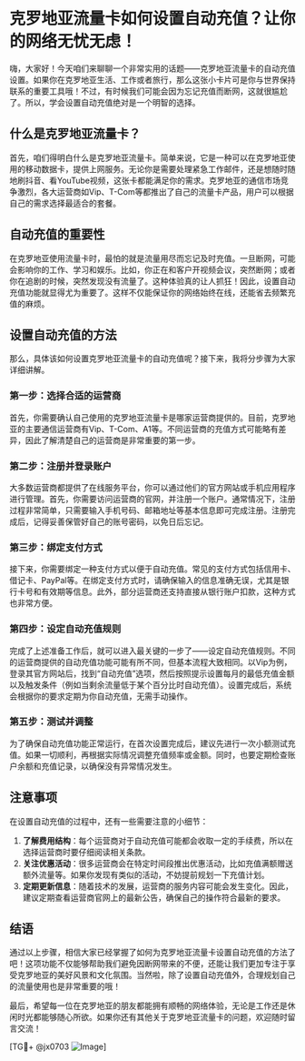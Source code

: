# 克罗地亚流量卡如何设置自动充值？让你的网络无忧无虑！

嗨，大家好！今天咱们来聊聊一个非常实用的话题——克罗地亚流量卡的自动充值设置。如果你在克罗地亚生活、工作或者旅行，那么这张小卡片可是你与世界保持联系的重要工具哦！不过，有时候我们可能会因为忘记充值而断网，这就很尴尬了。所以，学会设置自动充值绝对是一个明智的选择。

## 什么是克罗地亚流量卡？

首先，咱们得明白什么是克罗地亚流量卡。简单来说，它是一种可以在克罗地亚使用的移动数据卡，提供上网服务。无论你是需要处理紧急工作邮件，还是想随时随地刷抖音、看YouTube视频，这张卡都能满足你的需求。克罗地亚的通信市场竞争激烈，各大运营商如Vip、T-Com等都推出了自己的流量卡产品，用户可以根据自己的需求选择最适合的套餐。

## 自动充值的重要性

在克罗地亚使用流量卡时，最怕的就是流量用尽而忘记及时充值。一旦断网，可能会影响你的工作、学习和娱乐。比如，你正在和客户开视频会议，突然断网；或者你在追剧的时候，突然发现没有流量了。这种体验真的让人抓狂！因此，设置自动充值功能就显得尤为重要了。这样不仅能保证你的网络始终在线，还能省去频繁充值的麻烦。

## 设置自动充值的方法

那么，具体该如何设置克罗地亚流量卡的自动充值呢？接下来，我将分步骤为大家详细讲解。

### 第一步：选择合适的运营商

首先，你需要确认自己使用的克罗地亚流量卡是哪家运营商提供的。目前，克罗地亚的主要通信运营商有Vip、T-Com、A1等。不同运营商的充值方式可能略有差异，因此了解清楚自己的运营商是非常重要的第一步。

### 第二步：注册并登录账户

大多数运营商都提供了在线服务平台，你可以通过他们的官方网站或手机应用程序进行管理。首先，你需要访问运营商的官网，并注册一个账户。通常情况下，注册过程非常简单，只需要输入手机号码、邮箱地址等基本信息即可完成注册。注册完成后，记得妥善保管好自己的账号密码，以免日后忘记。

### 第三步：绑定支付方式

接下来，你需要绑定一种支付方式以便于自动充值。常见的支付方式包括信用卡、借记卡、PayPal等。在绑定支付方式时，请确保输入的信息准确无误，尤其是银行卡号和有效期等信息。此外，部分运营商还支持直接从银行账户扣款，这种方式也非常方便。

### 第四步：设定自动充值规则

完成了上述准备工作后，就可以进入最关键的一步了——设定自动充值规则。不同的运营商提供的自动充值功能可能有所不同，但基本流程大致相同。以Vip为例，登录其官方网站后，找到“自动充值”选项，然后按照提示设置每月的最低充值金额以及触发条件（例如当剩余流量低于某个百分比时自动充值）。设置完成后，系统会根据你的要求定期为你自动充值，无需手动操作。

### 第五步：测试并调整

为了确保自动充值功能正常运行，在首次设置完成后，建议先进行一次小额测试充值。如果一切顺利，再根据实际情况调整充值频率或金额。同时，也要定期检查账户余额和充值记录，以确保没有异常情况发生。

## 注意事项

在设置自动充值的过程中，还有一些需要注意的小细节：

1. **了解费用结构**：每个运营商对于自动充值可能都会收取一定的手续费，所以在选择运营商时要仔细阅读相关条款。
2. **关注优惠活动**：很多运营商会在特定时间段推出优惠活动，比如充值满额赠送额外流量等。如果你发现有类似的活动，不妨提前规划一下充值计划。
3. **定期更新信息**：随着技术的发展，运营商的服务内容可能会发生变化。因此，建议定期查看运营商官网上的最新公告，确保自己的操作符合最新的要求。

## 结语

通过以上步骤，相信大家已经掌握了如何为克罗地亚流量卡设置自动充值的方法了吧！这项功能不仅能够帮助我们避免因断网带来的不便，还能让我们更加专注于享受克罗地亚的美好风景和文化氛围。当然啦，除了设置自动充值外，合理规划自己的流量使用也是非常重要的哦！

最后，希望每一位在克罗地亚的朋友都能拥有顺畅的网络体验，无论是工作还是休闲时光都能够随心所欲。如果你还有其他关于克罗地亚流量卡的问题，欢迎随时留言交流！

[TG💪+ @jx0703 ![Image](https://github.com/user-attachments/assets/dbca1d08-cadb-493c-b0ec-ad6f7a83f270)]